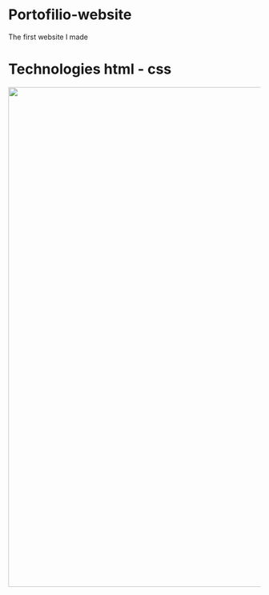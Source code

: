# Portofilio-website
The first website I made 
# Technologies html - css
<div align="center">
    <img src="https://user-images.githubusercontent.com/61599746/160954134-565141ee-ade3-4c6b-a965-c1c960e0218c.jpg" width="1000px"</img> 
</div>
